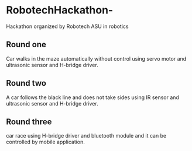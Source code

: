 # RobotechHackathon-
Hackathon organized by Robotech ASU in robotics 
## Round one
 Car walks in the maze automatically without control using servo motor and ultrasonic sensor and H-bridge driver.
 ## Round two
A car follows the black line and does not take sides using IR sensor and ultrasonic sensor and H-bridge driver.
## Round three 
car race using H-bridge driver and bluetooth module and it can be controlled 
by mobile application.
